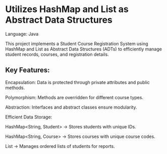 # Utilizes HashMap and List as Abstract Data Structures

Language: Java

This project implements a Student Course Registration System using HashMap and List as Abstract Data Structures (ADTs) to efficiently manage student records, courses, and registration details.

## Key Features:
Encapsulation: Data is protected through private attributes and public methods.

Polymorphism: Methods are overridden for different course types.

Abstraction: Interfaces and abstract classes ensure modularity.

Efficient Data Storage:

HashMap<String, Student> → Stores students with unique IDs.

HashMap<String, Course> → Stores courses with unique course codes.

List<Student> → Manages ordered lists of students for reports.

